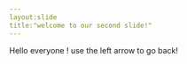 ```yaml
---
layout:slide
title:"welcome to our second slide!"
---
```

Hello everyone !
use the left arrow to go back!
